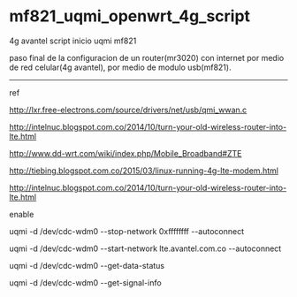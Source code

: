 # mf821_uqmi_openwrt_4g_script
4g  avantel script inicio uqmi mf821 


paso final de la configuracion de un router(mr3020) con internet por medio de red celular(4g avantel), por medio de modulo usb(mf821). 

----
ref 

http://lxr.free-electrons.com/source/drivers/net/usb/qmi_wwan.c

http://intelnuc.blogspot.com.co/2014/10/turn-your-old-wireless-router-into-lte.html

http://www.dd-wrt.com/wiki/index.php/Mobile_Broadband#ZTE

http://tiebing.blogspot.com.co/2015/03/linux-running-4g-lte-modem.html 

 http://intelnuc.blogspot.com.co/2014/10/turn-your-old-wireless-router-into-lte.html

enable

uqmi -d /dev/cdc-wdm0 --stop-network 0xffffffff --autoconnect

uqmi -d /dev/cdc-wdm0 --start-network lte.avantel.com.co --autoconnect

uqmi -d /dev/cdc-wdm0 --get-data-status

uqmi -d /dev/cdc-wdm0 --get-signal-info


